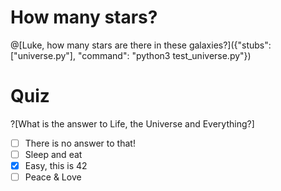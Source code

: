 # How many stars?

@[Luke, how many stars are there in these galaxies?]({"stubs": ["universe.py"], "command": "python3 test_universe.py"})

# Quiz

?[What is the answer to Life, the Universe and Everything?]
-[ ] There is no answer to that!
-[ ] Sleep and eat
-[x] Easy, this is 42
-[ ] Peace & Love
